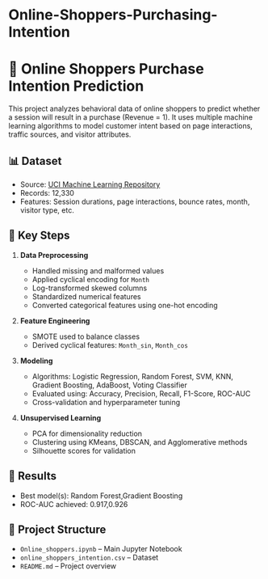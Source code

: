 # Online-Shoppers-Purchasing-Intention
# 🛒 Online Shoppers Purchase Intention Prediction

This project analyzes behavioral data of online shoppers to predict whether a session will result in a purchase (Revenue = 1). It uses multiple machine learning algorithms to model customer intent based on page interactions, traffic sources, and visitor attributes.

## 📊 Dataset
- Source: [UCI Machine Learning Repository](https://archive.ics.uci.edu/ml/datasets/online+shoppers+intention+dataset)
- Records: 12,330
- Features: Session durations, page interactions, bounce rates, month, visitor type, etc.

## 🔧 Key Steps

1. **Data Preprocessing**
   - Handled missing and malformed values
   - Applied cyclical encoding for `Month`
   - Log-transformed skewed columns
   - Standardized numerical features
   - Converted categorical features using one-hot encoding

2. **Feature Engineering**
   - SMOTE used to balance classes
   - Derived cyclical features: `Month_sin`, `Month_cos`

3. **Modeling**
   - Algorithms: Logistic Regression, Random Forest, SVM, KNN, Gradient Boosting, AdaBoost, Voting Classifier
   - Evaluated using: Accuracy, Precision, Recall, F1-Score, ROC-AUC
   - Cross-validation and hyperparameter tuning

4. **Unsupervised Learning**
   - PCA for dimensionality reduction
   - Clustering using KMeans, DBSCAN, and Agglomerative methods
   - Silhouette scores for validation

## 🧠 Results
- Best model(s): Random Forest,Gradient Boosting	
- ROC-AUC achieved: 0.917,0.926
  

## 📁 Project Structure
- `Online_shoppers.ipynb` – Main Jupyter Notebook
- `online_shoppers_intention.csv` – Dataset
- `README.md` – Project overview
  
